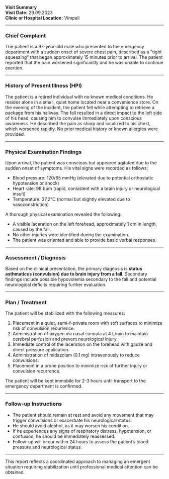 

**Visit Summary**  
**Visit Date:** 29.09.2023  
**Clinic or Hospital Location:** Vimpeli  

---

### **Chief Complaint**  
The patient is a 97-year-old male who presented to the emergency department with a sudden onset of severe chest pain, described as a "tight squeezing" that began approximately 15 minutes prior to arrival. The patient reported that the pain worsened significantly and he was unable to continue exertion.

---

### **History of Present Illness (HPI)**  
The patient is a retired individual with no known medical conditions. He resides alone in a small, quiet home located near a convenience store. On the evening of the incident, the patient fell while attempting to retrieve a package from his hallway. The fall resulted in a direct impact to the left side of his head, causing him to convulse immediately upon conscious awareness. He described the pain as sharp and localized to his chest, which worsened rapidly. No prior medical history or known allergies were provided.

---

### **Physical Examination Findings**  
Upon arrival, the patient was conscious but appeared agitated due to the sudden onset of symptoms. His vital signs were recorded as follows:  
- Blood pressure: 120/65 mmHg (elevated due to potential orthostatic hypotension or shock)  
- Heart rate: 98 bpm (rapid, consistent with a brain injury or neurological insult)  
- Temperature: 37.2°C (normal but slightly elevated due to vasoconstriction)  

A thorough physical examination revealed the following:  
- A visible laceration on the left forehead, approximately 1 cm in length, caused by the fall.  
- No other injuries were identified during the examination.  
- The patient was oriented and able to provide basic verbal responses.

---

### **Assessment / Diagnosis**  
Based on the clinical presentation, the primary diagnosis is **status asthmaticus (convulsion) due to brain injury from a fall**. Secondary findings include possible hypovolemia secondary to the fall and potential neurological deficits requiring further evaluation.

---

### **Plan / Treatment**  
The patient will be stabilized with the following measures:  
1. Placement in a quiet, semi-f-private room with soft surfaces to minimize risk of convulsion recurrence.  
2. Administration of oxygen via nasal cannula at 4 L/min to maintain cerebral perfusion and prevent neurological injury.  
3. Immediate control of the laceration on the forehead with gauze and direct pressure application.  
4. Administration of midazolam (0.1 mg) intravenously to reduce convulsions.  
5. Placement in a prone position to minimize risk of further injury or convulsion recurrence.  

The patient will be kept immobile for 2-3 hours until transport to the emergency department is confirmed.

---

### **Follow-up Instructions**  
- The patient should remain at rest and avoid any movement that may trigger convulsions or exacerbate his neurological status.  
- He should avoid alcohol, as it may worsen his condition.  
- If he experiences any signs of respiratory distress, hypotension, or confusion, he should be immediately reassessed.  
- Follow-up will occur within 24 hours to assess the patient’s blood pressure and neurological status.

---

This report reflects a coordinated approach to managing an emergent situation requiring stabilization until professional medical attention can be obtained.